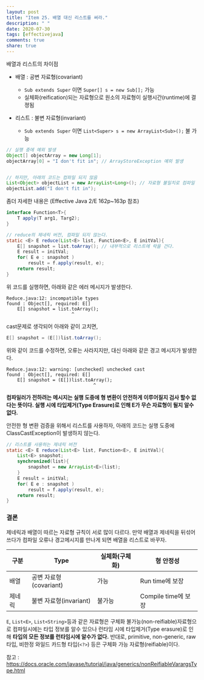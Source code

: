 ```yaml
---
layout: post
title: "Item 25. 배열 대신 리스트를 써라."
description: " "
date: 2020-07-30
tags: [effectivejava]
comments: true
share: true
---
```



배열과 리스트의 차이점
- 배열 : 공변 자료형(covariant)
  - ```Sub extends Super``` 이면 ```Super[] s = new Sub[];``` 가능
  - 실체화(reification)되는 자료형으로 원소의 자료형이 실행시간(runtime)에 결졍됨
   
- 리스트 : 불변 자료형(invariant) 
  - ```Sub extends Super``` 이면 ```List<Super> s = new ArrayList<Sub>();``` 불 가능




```java
// 실행 중에 예외 발생
Object[] objectArray = new Long[1];
objectArray[0] = "I don't fit in"; // ArrayStoreException 예외 발생


// 하지만, 아래의 코드는 컴파일 되지 않음
List<Object> objectList = new ArrayList<Long>(); // 자료형 불일치로 컴파일 되지 않음
objectList.add("I don't fit in");
```


좀더 자세한 내용은 (Effective Java 2/E 162p~163p 참조)

```java
interface Function<T>{
    T apply(T arg1, Targ2);
}

// reduce의 제네릭 버전, 컴파일 되지 않는다.
static <E> E reduce(List<E> list, Function<E>, E initVal){
    E[] snapshot = list.toArray(); // 내부적으로 리스트에 락을 건다.
    E result = initVal;
    for( E e : snapshot )
        result = f.apply(result, e);
    return result;
}
```

위 코드를 실행하면, 아래와 같은 에러 메시지가 발생한다.
```commandline
Reduce.java:12: incompatible types
found : Object[], required: E[]
    E[] snapshot = list.toArray();
                        ^
```

cast문제로 생각되어 아래와 같이 고치면,
```java
E[] snapshot = (E[])list.toArray();
```

위와 같이 코드를 수정하면, 오류는 사라지지만, 대신 아래와 같은 경고 메시지가 발생한다.
```commandline
Reduce.java:12: warning: [unchecked] unchecked cast
found : Object[], required: E[]
    E[] snapshot = (E[])list.toArray();
                                ^
```
__컴파일러가 전하려는 메시지는 실행 도중에 형 변환이 안전하게 이루어질지 검사 할수 없다는 뜻이다. 실행 시에 타입제거(Type Erasure)로 인해 E가 무슨 자료형이 될지 알수 없다.__


안전한 형 변환 검증을 위해서 리스트를 사용하자, 아래의 코드는 실행 도중에 ClassCastException이 발생하지 않는다.
```java
// 리스트를 사용하는 제네릭 버전
static <E> E reduce(List<E> list, Function<E>, E initVal){
    List<E> snapshot;
    synchronized(list){
        snapshot = new ArrayList<E>(list);
    }
    E result = initVal;
    for( E e : snapshot )
        result = f.apply(result, e);
    return result;
}
```


### 결론
제네릭과 배열이 따르는 자료형 규칙이 서로 많이 다르다. 만약 배열과 제네릭을 뒤섞어 쓰다가 컴파일 오류나 경고메시지를 만나게 되면 배열을 리스트로 바꾸자.

| 구분 | Type | 실체화(구체화) | 형 안정성 |
| --- | --- | --- | --- |
| 배열 | 공변 자료형(covariant) | 가능 | Run time에 보장 |
| 제네릭 | 불변 자료형(invariant)  | 불가능 | Compile time에 보장 |

```E```, ```List<E>```, ```List<String>```등과 같은 자료형은 구체화 불가능(non-reifiable)자료형으로 컴파일시에는 타입 정보를 알수 있으나
런타임 시에 타입제거(Type erasure)로 인해 __타입의 모든 정보를 런타임시에 알수가 없다.__ 반대로, primitive, non-generic, raw 타입, 비한정 와일드 카드형 타입(```<?>```)
등은 구체화 가능 자료형(reifiable)이다.


참고 : https://docs.oracle.com/javase/tutorial/java/generics/nonReifiableVarargsType.html
